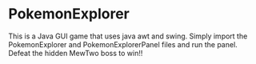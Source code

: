 # PokemonExplorer
This is a Java GUI game that uses java awt and swing. 
Simply import the PokemonExplorer and PokemonExplorerPanel files and run the panel.
Defeat the hidden MewTwo boss to win!!
